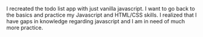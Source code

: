 I recreated the todo list app with just vanilla javascript. I want to go back to the basics and practice my Javascript and HTML/CSS skills. 
I realized that I have gaps in knowledge regarding javascript and I am in need of much more practice.
